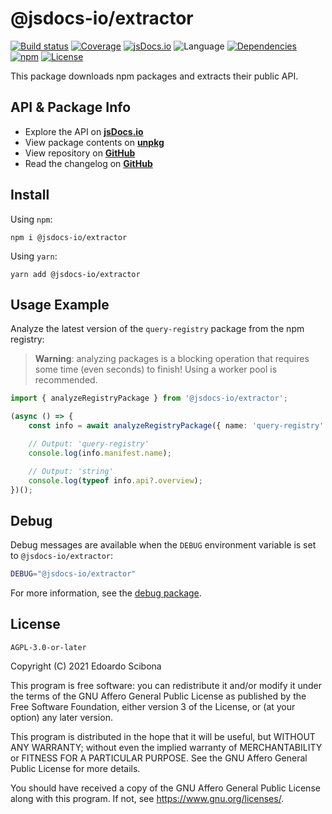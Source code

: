 # @jsdocs-io/extractor

[![Build status](https://img.shields.io/github/actions/workflow/status/jsdocs-io/extractor/main.yml?branch=main)](https://github.com/jsdocs-io/extractor/actions?query=workflow%3ACI)
[![Coverage](https://img.shields.io/codecov/c/gh/jsdocs-io/extractor)](https://codecov.io/gh/jsdocs-io/extractor)
[![jsDocs.io](https://img.shields.io/badge/jsDocs.io-reference-blue)](https://www.jsdocs.io/package/@jsdocs-io/extractor)
![Language](https://img.shields.io/github/languages/top/jsdocs-io/extractor)
[![Dependencies](https://img.shields.io/david/jsdocs-io/extractor)](https://david-dm.org/jsdocs-io/extractor)
[![npm](https://img.shields.io/npm/v/@jsdocs-io/extractor)](https://www.npmjs.com/package/@jsdocs-io/extractor)
[![License](https://img.shields.io/github/license/jsdocs-io/extractor)](https://github.com/jsdocs-io/extractor/blob/main/LICENSE)

This package downloads npm packages and extracts their public API.

## API & Package Info

-   Explore the API on [**jsDocs.io**](https://www.jsdocs.io/package/@jsdocs-io/extractor)
-   View package contents on [**unpkg**](https://unpkg.com/@jsdocs-io/extractor/)
-   View repository on [**GitHub**](https://github.com/jsdocs-io/extractor)
-   Read the changelog on [**GitHub**](https://github.com/jsdocs-io/extractor/blob/main/CHANGELOG.md)

## Install

Using `npm`:

```
npm i @jsdocs-io/extractor
```

Using `yarn`:

```
yarn add @jsdocs-io/extractor
```

## Usage Example

Analyze the latest version of the `query-registry` package from the npm registry:

> **Warning**: analyzing packages is a blocking operation that requires some time (even seconds) to finish! Using a worker pool is recommended.

```typescript
import { analyzeRegistryPackage } from '@jsdocs-io/extractor';

(async () => {
    const info = await analyzeRegistryPackage({ name: 'query-registry' });

    // Output: 'query-registry'
    console.log(info.manifest.name);

    // Output: 'string'
    console.log(typeof info.api?.overview);
})();
```

## Debug

Debug messages are available when the `DEBUG` environment variable is set to `@jsdocs-io/extractor`:

```bash
DEBUG="@jsdocs-io/extractor"
```

For more information, see the [debug package](https://www.npmjs.com/package/debug).

## License

    AGPL-3.0-or-later

Copyright (C) 2021 Edoardo Scibona

This program is free software: you can redistribute it and/or modify
it under the terms of the GNU Affero General Public License as published by
the Free Software Foundation, either version 3 of the License, or
(at your option) any later version.

This program is distributed in the hope that it will be useful,
but WITHOUT ANY WARRANTY; without even the implied warranty of
MERCHANTABILITY or FITNESS FOR A PARTICULAR PURPOSE. See the
GNU Affero General Public License for more details.

You should have received a copy of the GNU Affero General Public License
along with this program. If not, see <https://www.gnu.org/licenses/>.
